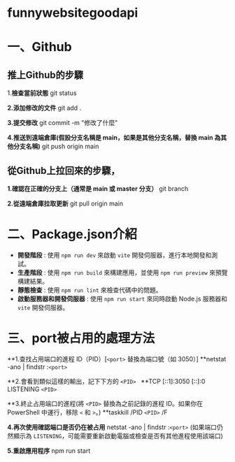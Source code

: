 # funnywebsitegoodapi

# 一、Github

## 推上Github的步驟

1.**檢查當前狀態**
git status

**2.添加修改的文件**
git add .

**3.提交修改**
git commit -m "修改了什麼"

**4.推送到遠端倉庫(假設分支名稱是 main，如果是其他分支名稱，替換 main 為其他分支名稱)**
git push origin main

## 從Github上拉回來的步驟，

**1.確認在正確的分支上（通常是 main 或 master 分支）**
git branch

**2.從遠端倉庫拉取更新**
git pull origin main

# 二、Package.json介紹

* **開發階段** : 使用 `npm run dev` 來啟動 `vite` 開發伺服器，進行本地開發和測試。
* **生產階段** : 使用 `npm run build` 來構建應用，並使用 `npm run preview` 來預覽構建結果。
* **靜態檢查** : 使用 `npm run lint` 來檢查代碼中的問題。
* **啟動服務器和開發伺服器** : 使用 `npm run start` 來同時啟動 Node.js 服務器和 `vite` 開發伺服器。

# 三、port被占用的處理方法

**1.查找占用端口的進程 ID（PID）[`<port>` 替換為端口號（如 3050）]
**netstat -ano | findstr :`<port>`

**2.會看到類似這樣的輸出，記下下方的 `<PID> `
**TCP    [::1]:3050             [::]:0                 LISTENING       `<PID>`

**3.終止占用端口的進程(將 `<PID>` 替換為之前記錄的進程 ID。如果你在 PowerShell 中運行，移除 `<` 和 `>`。)
**taskkill /PID `<PID>` /F

**4.再次使用確認端口是否仍在被占用**
netstat -ano | findstr :`<port>`
(如果端口仍然顯示為 `LISTENING`，可能需要重新啟動電腦或檢查是否有其他進程使用該端口)

**5.重啟應用程序**
npm run start
